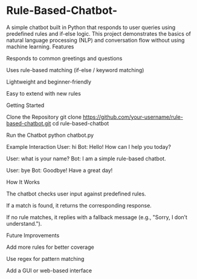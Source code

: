 # Rule-Based-Chatbot-
A simple chatbot built in Python that responds to user queries using predefined rules and if-else logic. This project demonstrates the basics of natural language processing (NLP) and conversation flow without using machine learning.
Features

Responds to common greetings and questions

Uses rule-based matching (if-else / keyword matching)

Lightweight and beginner-friendly

Easy to extend with new rules

Getting Started

Clone the Repository git clone https://github.com/your-username/rule-based-chatbot.git cd rule-based-chatbot

Run the Chatbot python chatbot.py

Example Interaction User: hi
Bot: Hello! How can I help you today?

User: what is your name?
Bot: I am a simple rule-based chatbot.

User: bye
Bot: Goodbye! Have a great day!

How It Works

The chatbot checks user input against predefined rules.

If a match is found, it returns the corresponding response.

If no rule matches, it replies with a fallback message (e.g., "Sorry, I don’t understand.").

Future Improvements

Add more rules for better coverage

Use regex for pattern matching

Add a GUI or web-based interface
